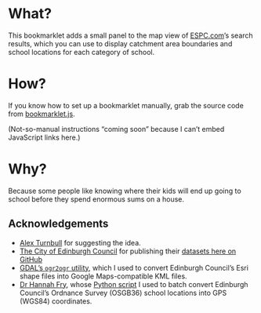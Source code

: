 # What?
This bookmarklet adds a small panel to the map view of [ESPC.com](http://www.espc.com)’s search results, which you can use to display catchment area boundaries and school locations for each category of school.

# How?
If you know how to set up a bookmarklet manually, grab the source code from [bookmarklet.js](https://raw.githubusercontent.com/maniacyak/espc-edinburgh-school-catchments/master/bookmarklet.js). 

(Not-so-manual instructions “coming soon” because I can’t embed JavaScript links here.)

# Why?
Because some people like knowing where their kids will end up going to school before they spend enormous sums on a house.

## Acknowledgements
- [Alex Turnbull](https://twitter.com/alexturnbull) for suggesting the idea.
- [The City of Edinburgh Council](https://www.edinburgh.gov.uk)  for publishing their [datasets here on GitHub](https://github.com/edinburghcouncil/datasets)
- [GDAL’s `ogr2ogr` utility](http://www.gdal.org/ogr2ogr.html), which I used to convert Edinburgh Council’s Esri shape files into Google Maps-compatible KML files.
- [Dr Hannah Fry](http://hannahfry.co.uk), whose [Python script](http://hannahfry.co.uk/2012/02/01/converting-british-national-grid-to-latitude-and-longitude-ii/) I used to batch convert Edinburgh Council’s Ordnance Survey (OSGB36) school locations into GPS (WGS84) coordinates.